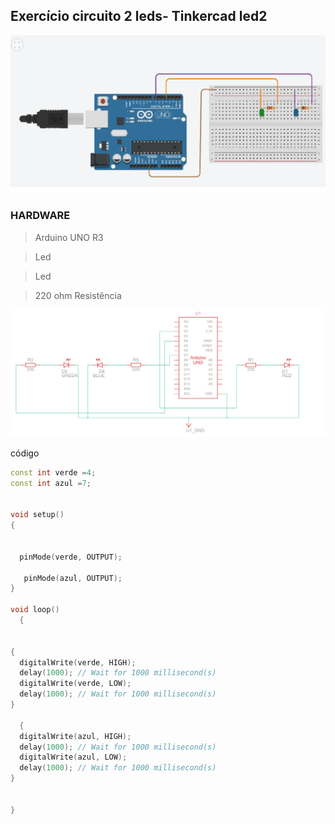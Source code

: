 


## Exercício circuito 2 leds- Tinkercad led2


 ![led2](img/led2.png)









### HARDWARE
> Arduino UNO R3

> Led


> Led

> 220 ohm  Resistência


![led3](img/esq3led.png)









código
```cpp
const int verde =4;
const int azul =7;


void setup()
{
 
  
  pinMode(verde, OUTPUT);
  
   pinMode(azul, OUTPUT);
}

void loop()
  {
  

{
  digitalWrite(verde, HIGH);
  delay(1000); // Wait for 1000 millisecond(s)
  digitalWrite(verde, LOW);
  delay(1000); // Wait for 1000 millisecond(s)
}
  
  {
  digitalWrite(azul, HIGH);
  delay(1000); // Wait for 1000 millisecond(s)
  digitalWrite(azul, LOW);
  delay(1000); // Wait for 1000 millisecond(s)
}
  
  
}
